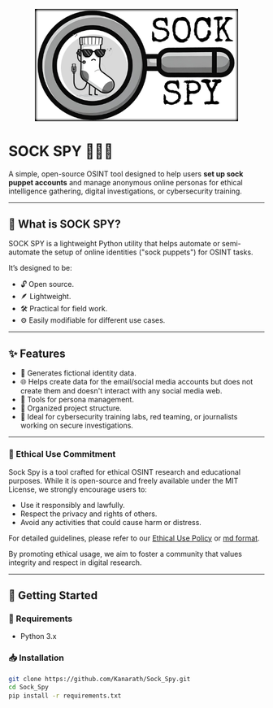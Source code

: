 <p align="center">
  <img src="./data/logo_sock_spy1.png" alt="Logo Sock Spy" width="400">
</p>



# SOCK SPY 🧦🕵️‍♂️

A simple, open-source OSINT tool designed to help users **set up sock puppet accounts** and manage anonymous online personas for ethical intelligence gathering, digital investigations, or cybersecurity training.

---

## 🧠 What is SOCK SPY?

SOCK SPY is a lightweight Python utility that helps automate or semi-automate the setup of online identities ("sock puppets") for OSINT tasks.

It’s designed to be:
- 🔓 Open source.
- 🪶 Lightweight.
- 🛠️ Practical for field work.
- ⚙️ Easily modifiable for different use cases.

---

## ✨ Features

- 🔐 Generates fictional identity data.
- 🌐 Helps create data for the email/social media accounts but does not create them and doesn't interact with any social media web.
- 🧰 Tools for persona management.
- 📁 Organized project structure.
- 🧪 Ideal for cybersecurity training labs, red teaming, or journalists working on secure investigations.

---

### 🧭 Ethical Use Commitment

Sock Spy is a tool crafted for ethical OSINT research and educational purposes. While it is open-source and freely available under the MIT License, we strongly encourage users to:

- Use it responsibly and lawfully.
- Respect the privacy and rights of others.
- Avoid any activities that could cause harm or distress.

For detailed guidelines, please refer to our [Ethical Use Policy](use_policy.txt) or [md format](use_policy.md).

By promoting ethical usage, we aim to foster a community that values integrity and respect in digital research.

---

## 🚀 Getting Started

### 🔧 Requirements

- Python 3.x



### 📥 Installation

```bash
git clone https://github.com/Kanarath/Sock_Spy.git
cd Sock_Spy
pip install -r requirements.txt
